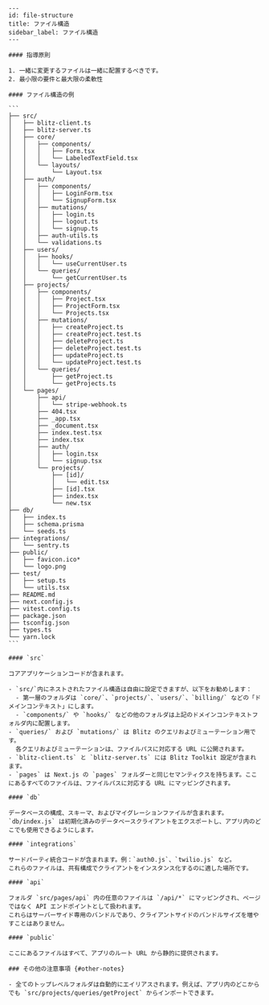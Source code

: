     ---
    id: file-structure
    title: ファイル構造
    sidebar_label: ファイル構造
    ---
    
    #### 指導原則
    
    1. 一緒に変更するファイルは一緒に配置するべきです。
    2. 最小限の要件と最大限の柔軟性
    
    #### ファイル構造の例
    
    ```
    ├── src/
    │   ├── blitz-client.ts
    │   ├── blitz-server.ts
    │   ├── core/
    │   │   ├── components/
    │   │   │   ├── Form.tsx
    │   │   │   └── LabeledTextField.tsx
    │   │   └── layouts/
    │   │       └── Layout.tsx
    │   ├── auth/
    │   │   ├── components/
    │   │   │   ├── LoginForm.tsx
    │   │   │   └── SignupForm.tsx
    │   │   ├── mutations/
    │   │   │   ├── login.ts
    │   │   │   ├── logout.ts
    │   │   │   └── signup.ts
    │   │   ├── auth-utils.ts
    │   │   └── validations.ts
    │   ├── users/
    │   │   ├── hooks/
    │   │   │   └── useCurrentUser.ts
    │   │   └── queries/
    │   │       └── getCurrentUser.ts
    │   ├── projects/
    │   │   ├── components/
    │   │   │   ├── Project.tsx
    │   │   │   ├── ProjectForm.tsx
    │   │   │   └── Projects.tsx
    │   │   ├── mutations/
    │   │   │   ├── createProject.ts
    │   │   │   ├── createProject.test.ts
    │   │   │   ├── deleteProject.ts
    │   │   │   ├── deleteProject.test.ts
    │   │   │   ├── updateProject.ts
    │   │   │   └── updateProject.test.ts
    │   │   └── queries/
    │   │       ├── getProject.ts
    │   │       └── getProjects.ts
    │   └── pages/
    │       ├── api/
    │       │   └── stripe-webhook.ts
    │       ├── 404.tsx
    │       ├── _app.tsx
    │       ├── _document.tsx
    │       ├── index.test.tsx
    │       ├── index.tsx
    │       ├── auth/
    │       │   ├── login.tsx
    │       │   └── signup.tsx
    │       └── projects/
    │           ├── [id]/
    │           │   └── edit.tsx
    │           ├── [id].tsx
    │           ├── index.tsx
    │           └── new.tsx
    ├── db/
    │   ├── index.ts
    │   ├── schema.prisma
    │   └── seeds.ts
    ├── integrations/
    │   └── sentry.ts
    ├── public/
    │   ├── favicon.ico*
    │   └── logo.png
    ├── test/
    │   ├── setup.ts
    │   └── utils.tsx
    ├── README.md
    ├── next.config.js
    ├── vitest.config.ts
    ├── package.json
    ├── tsconfig.json
    ├── types.ts
    └── yarn.lock
    ```
    
    #### `src`
    
    コアアプリケーションコードが含まれます。
    
    - `src/`内にネストされたファイル構造は自由に設定できますが、以下をお勧めします：
      - 第一層のフォルダは `core/`、`projects/`、`users/`、`billing/` などの「ドメインコンテキスト」にします。
      - `components/` や `hooks/` などの他のフォルダは上記のドメインコンテキストフォルダ内に配置します。
    - `queries/` および `mutations/` は Blitz のクエリおよびミューテーション用です。
      各クエリおよびミューテーションは、ファイルパスに対応する URL に公開されます。
    - `blitz-client.ts` と `blitz-server.ts` には Blitz Toolkit 設定が含まれます。
    - `pages` は Next.js の `pages` フォルダーと同じセマンティクスを持ちます。ここにあるすべてのファイルは、ファイルパスに対応する URL にマッピングされます。
    
    #### `db`
    
    データベースの構成、スキーマ、およびマイグレーションファイルが含まれます。
    `db/index.js` は初期化済みのデータベースクライアントをエクスポートし、アプリ内のどこでも使用できるようにします。
    
    #### `integrations`
    
    サードパーティ統合コードが含まれます。例：`auth0.js`、`twilio.js` など。
    これらのファイルは、共有構成でクライアントをインスタンス化するのに適した場所です。
    
    #### `api`
    
    フォルダ `src/pages/api` 内の任意のファイルは `/api/*` にマッピングされ、ページではなく API エンドポイントとして扱われます。
    これらはサーバーサイド専用のバンドルであり、クライアントサイドのバンドルサイズを増やすことはありません。
    
    #### `public`
    
    ここにあるファイルはすべて、アプリのルート URL から静的に提供されます。
    
    ### その他の注意事項 {#other-notes}
    
    - 全てのトップレベルフォルダは自動的にエイリアスされます。例えば、アプリ内のどこからでも `src/projects/queries/getProject` からインポートできます。